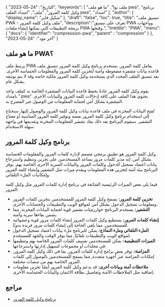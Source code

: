 {
"التاريخ": "24-05-2023",
  "keywords": [
"ملف بوا",
"ما هو ملف pwa",
"برنامج وكيل كلمة المرور",
"ملف",
"امتداد الملف pwa",
"امتداد"
],
  "author": {
"display_name": "شكيل فايز"
},
"draft": "false",
"toc": true,
"title": "تنسيق ملف PWA - ملف وكيل كلمة المرور",
  "description":"تعرف على تنسيق PWA وواجهات برمجة التطبيقات التي يمكنها إنشاء ملفات PWA وفتحها.",
"linktitle": "PWA",
  "menu": {
    "docs": {
      "identifier": "compression-pwa",
"parent" : "compression"
}
},
"آخر مود": "24-05-2023"
}

## ما هو ملف PWA؟

يرتبط ملف PWA بعامل كلمة المرور. يستخدم برنامج وكيل كلمة المرور تنسيق ملف قاعدة بيانات مشفرة مضغوطة وآمنة لتخزين كلمة المرور والمعلومات الحساسة الأخرى. يعد تنسيق الملف المحدد الذي يستخدمه وكيل كلمة المرور ملكية خاصة وقد لا يتم توثيقه بشكل عام.

يقوم وكيل كلمة المرور عادةً بحفظ قاعدة البيانات المشفرة الخاصة به كملف واحد بامتداد ".pwa". يحتوي هذا الملف على كافة إدخالات كلمة المرور والبيانات الأخرى المشفرة بشكل آمن لحماية المعلومات من الوصول غير المصرح به.

لفتح البيانات المخزنة في ملف قاعدة بيانات وكيل كلمة المرور والوصول إليها, ستحتاج إلى استخدام برنامج وكيل كلمة المرور نفسه وتوفير كلمة المرور المناسبة أو مفتاح التشفير. سيقوم البرنامج بعد ذلك بفك تشفير المعلومات المخزنة وتقديمها في واجهة سهلة الاستخدام.

## برنامج وكيل كلمة المرور

وكيل كلمة المرور هو تطبيق برمجي مصمم لإدارة كلمات المرور والمعلومات الحساسة بشكل آمن. إنه مدير كلمات مرور يساعد المستخدمين على تخزين وتنظيم واسترجاع بيانات اعتماد تسجيل الدخول وكلمات المرور والبيانات السرية الأخرى الخاصة بهم. يوفر البرنامج بيئة آمنة لتخزين هذه المعلومات ويقدم ميزات مثل التشفير وإنشاء كلمة المرور وإمكانيات الملء التلقائي.

فيما يلي بعض الميزات الرئيسية الشائعة في برنامج إدارة كلمات المرور مثل وكيل كلمة المرور:

- **تخزين كلمة المرور:** يسمح وكيل كلمة المرور للمستخدمين بتخزين كلمات المرور ومعلومات تسجيل الدخول بشكل آمن لمواقع الويب والتطبيقات والحسابات الأخرى.
- **التشفير:** يستخدم البرنامج خوارزميات تشفير قوية لحماية البيانات المخزنة, مما يضمن بقاءها سرية وآمنة.
- **إنشاء كلمات المرور:** يستطيع وكيل كلمات المرور إنشاء كلمات مرور قوية وعشوائية للمستخدمين, مما يلغي الحاجة إلى إنشاء كلمات مرور فريدة يدويًا.
- **الملء التلقائي وملء النماذج:** يمكن للبرنامج ملء بيانات اعتماد تسجيل الدخول لمواقع الويب والتطبيقات تلقائيًا, مما يوفر الوقت والجهد للمستخدم.
- **الميزات التنظيمية:** يمكن للمستخدمين تصنيف كلمات المرور الخاصة بهم وتنظيمها في مجلدات أو مجموعات لتسهيل إدارتها واسترجاعها.
- **المزامنة:** توفر بعض برامج إدارة كلمات المرور, بما في ذلك وكيل كلمة المرور, إمكانات المزامنة عبر أجهزة متعددة, مما يسمح للمستخدمين بالوصول إلى كلمات المرور الخاصة بهم من منصات مختلفة.
- **ملاحظات آمنة وبيانات أخرى:** قد يدعم وكيل كلمة المرور أيضًا تخزين معلومات إضافية مثل الملاحظات الآمنة وتفاصيل بطاقة الائتمان والبيانات الحساسة الأخرى.

## مراجع
* [برنامج وكيل كلمة المرور](https://moonsoftware.com/)

